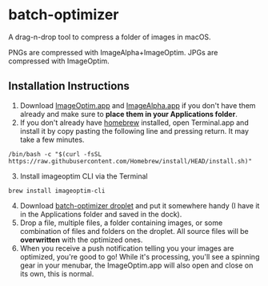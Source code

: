 # batch-optimizer
A drag-n-drop tool to compress a folder of images in macOS. 

PNGs are compressed with ImageAlpha+ImageOptim. JPGs are compressed with ImageOptim.

## Installation Instructions

1. Download [ImageOptim.app](https://imageoptim.com/ImageOptim.tbz2) and [ImageAlpha.app](https://pngmini.com/ImageAlpha1.5.1.tar.bz2) if you don't have them already and make sure to **place them in your Applications folder**.
2. If you don't already have [homebrew](https://brew.sh/) installed, open Terminal.app and install it by copy pasting the following line and pressing return. It may take a few minutes.
``` 
/bin/bash -c "$(curl -fsSL https://raw.githubusercontent.com/Homebrew/install/HEAD/install.sh)"
```
3. Install imageoptim CLI via the Terminal
```
brew install imageoptim-cli
```
4. Download [batch-optimizer droplet](https://github.com/chrischernoff/batch-optimizer/raw/master/batch-optimizer.app.zip) and put it somewhere handy (I have it in the Applications folder and saved in the dock).
5. Drop a file, multiple files, a folder containing images, or some combination of files and folders on the droplet. All source files will be **overwritten** with the optimized ones.
6. When you receive a push notification telling you your images are optimized, you're good to go! While it's processing, you'll see a spinning gear in your menubar, the ImageOptim.app will also open and close on its own, this is normal.
